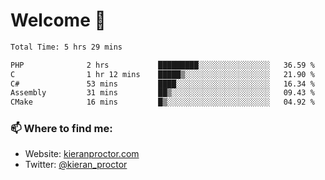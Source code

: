 # Welcome 🦘

<!--START_SECTION:waka-->

```txt
Total Time: 5 hrs 29 mins

PHP              2 hrs           █████████░░░░░░░░░░░░░░░░   36.59 %
C                1 hr 12 mins    █████▒░░░░░░░░░░░░░░░░░░░   21.90 %
C#               53 mins         ████░░░░░░░░░░░░░░░░░░░░░   16.34 %
Assembly         31 mins         ██▒░░░░░░░░░░░░░░░░░░░░░░   09.43 %
CMake            16 mins         █▒░░░░░░░░░░░░░░░░░░░░░░░   04.92 %
```

<!--END_SECTION:waka-->

### 📫 Where to find me:

-   Website: [kieranproctor.com](https://kieranproctor.com/)
-   Twitter: [@kieran_proctor](https://twitter.com/kieran_proctor)
